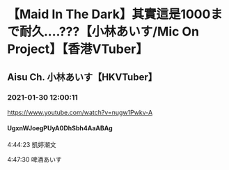# 【Maid In The Dark】其實這是1000まで耐久....???【小林あいす/Mic On Project】【香港VTuber】

## Aisu Ch. 小林あいす【HKVTuber】

### 2021-01-30 12:00:11

https://www.youtube.com/watch?v=nugw1Pwkv-A

#### UgxnWJoegPUyA0DhSbh4AaABAg

4:44:23 凱婷潮文

4:47:30 啤酒あいす

